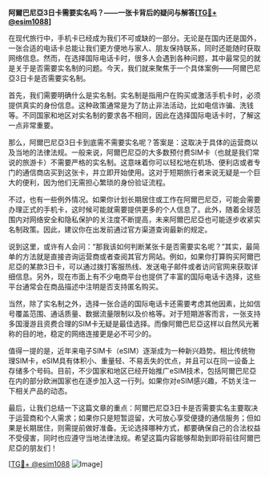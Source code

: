 **阿爾巴尼亞3日卡需要实名吗？——一张卡背后的疑问与解答[[TG💪+ @esim1088](https://t.me/s/esim1088)]**

在现代旅行中，手机卡已经成为我们不可或缺的一部分。无论是在国内还是国外，一张合适的电话卡总能让我们更方便地与家人、朋友保持联系，同时还能随时获取网络信息。然而，在选择国际电话卡时，很多人会遇到各种问题，其中最常见的就是关于是否需要实名制的问题。今天，我们就来聚焦于一个具体案例——阿爾巴尼亞3日卡是否需要实名制。

首先，我们需要明确什么是实名制。实名制是指用户在购买或激活手机卡时，必须提供真实的身份信息。这种政策通常是为了防止非法活动，比如电信诈骗、洗钱等。不同国家和地区对实名制的要求各不相同，因此在选择国际电话卡时，了解这一点非常重要。

那么，阿爾巴尼亞3日卡到底需不需要实名呢？答案是：这取决于具体的运营商以及当地的法律法规。一般来说，阿爾巴尼亞的大多数预付费SIM卡（也就是我们常说的旅游卡）不需要严格的实名制。这意味着你可以轻松地在机场、便利店或者专门的通信商店买到这张卡，并立即开始使用。这对于短期旅行者来说无疑是一个巨大的便利，因为他们无需担心繁琐的身份验证流程。

不过，也有一些例外情况。如果你计划长期居住或工作在阿爾巴尼亞，可能会需要办理正式的手机卡，这时候可能就需要提供更多的个人信息了。此外，随着全球范围内对网络安全和隐私保护的关注度不断提高，未来阿爾巴尼亞也可能逐步收紧实名制政策。因此，建议你在出发前通过官方渠道查询最新的规定。

说到这里，或许有人会问：“那我该如何判断某张卡是否需要实名呢？”其实，最简单的方法就是直接咨询运营商或者查阅其官方网站。例如，如果你打算购买阿爾巴尼亞的某款3日卡，可以通过拨打客服热线、发送电子邮件或者访问官网来获取详细信息。另外，现在市面上有不少电商平台也提供了丰富的国际电话卡选择，这些平台通常会在商品描述中注明是否支持匿名购买。

当然，除了实名制之外，选择一张合适的国际电话卡还需要考虑其他因素，比如信号覆盖范围、通话质量、数据流量限制以及价格等。对于短期游客而言，一张支持多国漫游且资费合理的SIM卡无疑是最佳选择。而像阿爾巴尼亞这样以自然风光著称的目的地，稳定的网络连接更是必不可少的。

值得一提的是，近年来电子SIM卡（eSIM）逐渐成为一种新兴趋势。相比传统物理SIM卡，eSIM具有体积小、重量轻、不易丢失的优点，并且可以在同一设备上存储多个号码。目前，不少国家和地区已经开始推广eSIM技术，包括阿爾巴尼亞在内的部分欧洲国家也在逐步加入这一行列。如果你对eSIM感兴趣，不妨关注一下相关产品的动态。

最后，让我们总结一下这篇文章的重点：阿爾巴尼亞3日卡是否需要实名主要取决于运营商和个人需求；如果你只是短暂逗留，大可放心享受便捷的通信服务；但如果是长期居住，则需提前做好准备。无论选择哪种方式，都要确保自己的合法权益不受侵害，同时也应遵守当地法律法规。希望这篇内容能够帮助到即将前往阿爾巴尼亞的朋友们！

[[TG💪+ @esim1088](https://t.me/s/esim1088) ![Image](https://i.postimg.cc/4NQfJmqS/Snipaste-2025-05-13-00-14-12.png)]